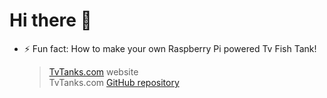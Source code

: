 # Hi there 👋

- ⚡ Fun fact: How to make your own Raspberry Pi powered Tv Fish Tank!
  > [TvTanks.com](https://tvtanks.com) website  
  > TvTanks.com [GitHub repository](https://github.com/martinvicknair/tvtanks.com)
  
  <!--
  **martinvicknair/martinvicknair** is a ✨ _special_ ✨ repository because its `README.md` (this file) appears on your GitHub profile.

Here are some ideas to get you started:

- 🔭 I’m currently working on ...
- 🌱 I’m currently learning ...
- 👯 I’m looking to collaborate on ...
- 🤔 I’m looking for help with ...
- 💬 Ask me about ...
- 📫 How to reach me: ...
- 😄 Pronouns: ...
- ⚡ Fun fact: ...
  -->

